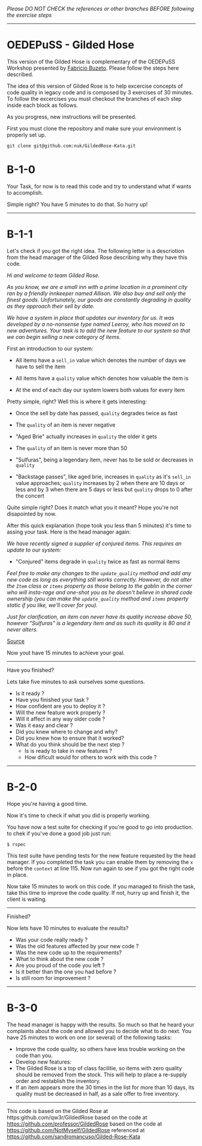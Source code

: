 
*Please DO NOT CHECK the references or other branches BEFORE following the exercise steps*

---

OEDEPuSS - Gilded Hose
===

This version of the Gilded Hose is complementary of the OEDEPuSS Workshop presented by [Fabricio Buzeto](http://about.buzeto.com). Please follow the steps here described.

The idea of this version of Gilded Rose is to help excercise concepts of code quality in legacy code and is composed by 3 exercises of 30 minutes. To follow the excercises you must checkout the branches of each step inside each block as follows.

As you progress, new instructions will be presented.

First you must clone the repository and make sure your environment is properly set up.

    git clone git@github.com:nuk/GildedRose-Kata.git

B-1-0
======

Your Task, for now is to read this code and try to understand what if wants to accomplish.

Simple right? You have 5 minutes to do that. So hurry up!

----

B-1-1
======

Let's check if you got the right idea. The following letter is a descriotion from the head manager of the Gilded Rose describing why they have this code. 

*Hi and welcome to team Gilded Rose.*

*As you know, we are a small inn with a prime location in a prominent city ran by a friendly innkeeper named Allison.  We also buy and sell only the finest goods. Unfortunately, our goods are constantly degrading in quality as they approach their sell by date.*

*We have a system in place that updates our inventory for us. It was developed by a no-nonsense type named Leeroy, who has moved on to new adventures. Your task is to add the new feature to our system so that we can begin selling a new category of items.*

First an introduction to our system:

  - All items have a `sell_in` value which denotes the number of days we have to
    sell the item

  - All items have a `quality` value which denotes how valuable the item is

  - At the end of each day our system lowers both values for every item

Pretty simple, right? Well this is where it gets interesting:

  - Once the sell by date has passed, `quality` degrades twice as fast

  - The `quality` of an item is never negative

  - "Aged Brie" actually increases in `quality` the older it gets

  - The `quality` of an item is never more than 50

  - "Sulfuras", being a legendary item, never has to be sold or decreases in
    `quality`

  - "Backstage passes", like aged brie, increases in `quality` as it's `sell_in`
    value approaches; `quality` increases by 2 when there are 10 days or less
    and by 3 when there are 5 days or less but `quality` drops to 0 after the
    concert


Quite simple right? Does it match what you it meant? Hope you're not disapointed by now.

After this quick explanation (hope took you less than 5 minutes) it's time to assing your task. Here is the head manager again:

*We have recently signed a supplier of conjured items. This requires an update to our system:*

  - "Conjured" items degrade in `quality` twice as fast as normal items

*Feel free to make any changes to the `update_quality` method and add any new code as long as everything still works correctly. However, do not alter the `Item` class or `items` property as those belong to the goblin in the corner who will insta-rage and one-shot you as he doesn't believe in shared code ownership (you can make the `update_quality` method and `items` property static if you like, we'll cover for you).*

*Just for clarification, an item can never have its quality increase above 50, however "Sulfuras" is a legendary item and as such its quality is 80 and it never alters.*

[Source](http://iamnotmyself.com/2011/02/13/refactor-this-the-gilded-rose-kata/)


Now yout have 15 minutes to achieve your goal. 

----

Have you finished?

Lets take five minutes to ask ourselves some questions.

 - Is it ready ?
  - Have you finished your task ?
  - How confident are you to deploy it ?
  - Will the new feature work properly ?
  - Will it affect in any way older code ?
 - Was it easy and clear ? 
  - Did you knew where to change and why?
  - Did you knew how to ensure that it worked?
- What do you think should be the next step ?
  - Is is ready to take in new features ?
  - How dificult would for others to work with this code ?

----

B-2-0
======

Hope you're having a good time.

Now it's time to check if what you did is properly working.

You have now a test suite for checking if you're good to go into production. to chek if you've done a good job just run:

    $ rspec

This test suite have pending tests for the new feature requested by the head manager. If you completed the task you can enable them by removing the `x` before the `context` at line 115. Now run again to see if you got the right code in place.

Now take 15 minutes to work on this code. If you managed to finish the task, take this time to improve the code quality. If not, hurry up and finish it, the client is waiting.

----

Finished?

Now lets have 10 minutes to evaluate the results?

 - Was your code really ready ?
  - Was the old features affected by your new code ?
  - Was the new code up to the requirements?
 - What to think about the new code ? 
  - Are you proud of the code you left ?
  - Is it better than the one you had before ?
  - Is still room for improvement ?

----

B-3-0
======

The head manager is happy with the results. So much so that he heard your complaints about the code and allowed you to decide what to do next. You have 25 minutes to work on one (or several) of the following tasks:

 - Improve the code quality, so others have less trouble working on the code than you.
 - Develop new features:
  - The Gilded Rose is a top of class facilitie, so items with zero quality should be removed from the stock. This will help to place a re-supply order and restablish the inventory.
  - If an item appears more the 30 times in the list for more than 10 days, its quality must be decreased in half, as a sale offer to free inventory.


----

This code is based on the Gilded Rose at
  https:github.com/qw3r/GildedRose
    based on the code at
  https://github.com/professor/GildedRose
    based on the code at
  https://github.com/NotMyself/GildedRose
    referenced at
  https://github.com/sandromancuso/Gilded-Rose-Kata
